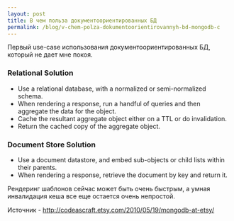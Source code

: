 ```yaml
---
layout: post
title: В чем польза документоориентированных БД
permalink: /blog/v-chem-polza-dokumentoorientirovannyh-bd-mongodb-c
---
```

Первый use-case использования документоориентированных БД, который не дает мне покоя.

### Relational Solution

* Use a relational database, with a normalized or semi-normalized schema.
* When rendering a response, run a handful of queries and then aggregate the data for the object.
* Cache the resultant aggregate object either on a TTL or do invalidation.
* Return the cached copy of the aggregate object.

### Document Store Solution
* Use a document datastore, and embed sub-objects or child lists within their parents.
* When rendering a response, retrieve the document by key and return it.

Рендеринг шаблонов сейчас может быть очень быстрым, а умная инвалидация кеша все еще остается очень непростой.

Источник - <http://codeascraft.etsy.com/2010/05/19/mongodb-at-etsy/>